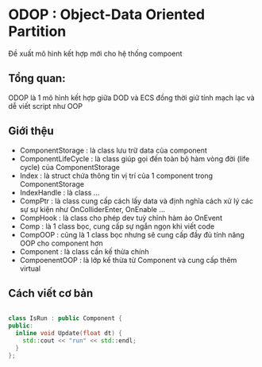 # ODOP : Object-Data Oriented Partition

Đề xuất mô hình kết hợp mới cho hệ thống compoent 

## Tổng quan:
ODOP là 1 mô hình kết hợp giữa DOD và ECS đồng thời giữ tính mạch lạc và dễ viết script như OOP

## Giới thệu

- ComponentStorage<T> : là class lưu trữ data của component
- ComponentLifeCycle : là class giúp gọi đến toàn bộ hàm vòng đời (life cycle) của ComponentStorage<T>
- Index : là struct chứa thông tin vị trí của 1 component trong ComponentStorage
- IndexHandle : là class ...
- CompPtr<T> : là class cung cấp cách lấy data và định nghĩa cách xử lý các sự sự kiện như OnColliderEnter, OnEnable ...
- CompHook<T> : là class cho phép dev tuỳ chỉnh hàm ảo OnEvent
- Comp<T> : là 1 class bọc, cung cấp sự ngắn ngọn khi viết code
- CompOOP<T> : cũng là 1 class bọc nhưng sẽ cung cấp đầy đủ tính năng OOP cho component hơn
- Component : là class cần kế thừa chính
- CompoenentOOP : là lớp kế thừa từ Component và cung cấp thêm virtual

## Cách viết cơ bản 

``` c++

class IsRun : public Component {
public:
  inline void Update(float dt) {
    std::cout << "run" << std::endl;
  }
};
```
